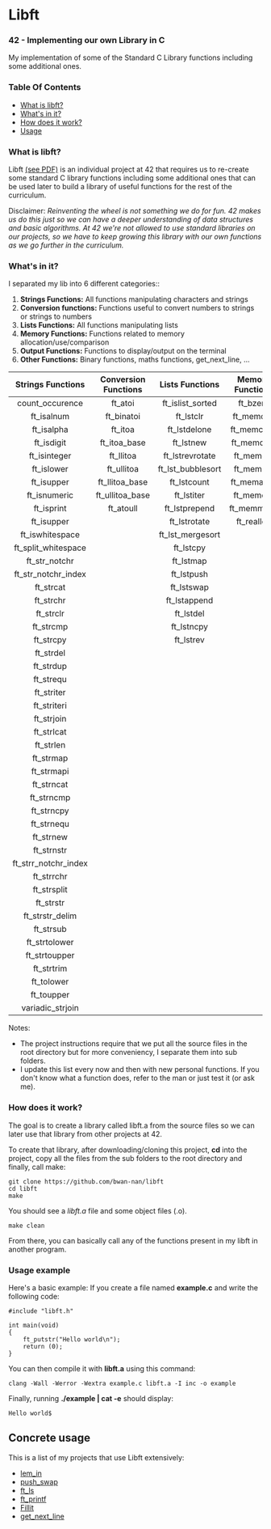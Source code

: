 # Libft

### 42 - Implementing our own Library in C

My implementation of some of the Standard C Library functions including some additional ones.

### Table Of Contents
* [What is libft?](#what-is-libft)
* [What's in it?](#whats-in-it)
* [How does it work?](#how-does-it-work)
* [Usage](#usage-example)

### What is libft?
Libft [(see PDF)][1] is an individual project at 42 that requires us to re-create some standard C library functions including some additional ones that can be used later to build a library of useful functions for the rest of the curriculum.

Disclaimer: *Reinventing the wheel is not something we do for fun. 42 makes us do this just so we can have a deeper understanding of data structures and basic algorithms. At 42 we're not allowed to use standard libraries on our projects, so we have to keep growing this library with our own functions as we go further in the curriculum.*

### What's in it?

I separated my lib into 6 different categories::

1.  **Strings Functions:** All functions manipulating characters and strings
2.  **Conversion functions:** Functions useful to convert numbers to strings or strings to numbers
3.  **Lists Functions:** All functions manipulating lists
4.  **Memory Functions:** Functions related to memory allocation/use/comparison
5.  **Output Functions:** Functions to display/output on the terminal
6.  **Other Functions:**  Binary functions, maths functions, get_next_line, ...

Strings Functions   | Conversion Functions |  Lists Functions  | Memory Functions | Output Functions |  Other Functions  |
:-----------------: | :------------------: | :---------------: | :--------------: | :--------------: | :---------------: |
count_occurence	    | ft_atoi	 	   | ft_islist_sorted  | ft_bzero	  | ft_printf	     | get_bits          |
ft_isalnum	    | ft_binatoi	   | ft_lstclr	       | ft_memcpy        | ft_putchar	     | print_bits        |
ft_isalpha	    | ft_itoa		   | ft_lstdelone      | ft_memccpy       | ft_putendl	     | swap_bits         |
ft_isdigit	    | ft_itoa_base	   | ft_lstnew	       | ft_memcmp        | ft_putnbr	     | ft_show_tab       |
ft_isinteger	    | ft_llitoa		   | ft_lstrevrotate   | ft_memdel        | ft_putstr_fd     | ft_sqrt		 |
ft_islower	    | ft_ullitoa 	   | ft_lst_bubblesort | ft_memset        | ft_putnbrendl    | get_next_line	 |
ft_isupper	    | ft_llitoa_base	   | ft_lstcount       | ft_memalloc      | ft_putchar_fd    | sort_int_tab	 |
ft_isnumeric	    | ft_ullitoa_base      | ft_lstiter	       | ft_memchr        | ft_putendl_fd    | ft_max            |
ft_isprint	    | ft_atoull		   | ft_lstprepend     | ft_memmove       | ft_putnbr_f	     | ft_power          |
ft_isupper	    |			   | ft_lstrotate      | ft_realloc       | ft_putstr	     | ft_recursive_power|
ft_iswhitespace	    |			   | ft_lst_mergesort  |		  |		     |
ft_split_whitespace |			   | ft_lstcpy	       |		  |		     |
ft_str_notchr	    |			   | ft_lstmap	       |		  |		     |
ft_str_notchr_index |			   | ft_lstpush	       |		  |		     |
ft_strcat   	    |		  	   | ft_lstswap	       |	          |		     |
ft_strchr	    |	                   | ft_lstappend      |	          |		     |
ft_strclr	    |		  	   | ft_lstdel	       |	          |		     |
ft_strcmp	    |			   | ft_lstncpy	       |	          |		     |
ft_strcpy	    |			   | ft_lstrev	       |	          |		     |
ft_strdel	    |		 	   |		       |	          |		     |
ft_strdup	    |			   |		       |	          |		     |
ft_strequ	    |			   |		       |	          |		     |
ft_striter	    |			   |		       |	          |		     |
ft_striteri	    |			   |		       |	          |		     |
ft_strjoin	    |			   |		       |	          |		     |
ft_strlcat	    |			   |		       |	          |		     |
ft_strlen	    |			   |		       |	          |		     |
ft_strmap	    |			   |		       |	          |		     |
ft_strmapi	    |			   |		       |	          |	 	     |
ft_strncat	    |			   |		       |	          |		     |
ft_strncmp	    |			   |		       |                  |		     |
ft_strncpy	    |			   |		       |	          |		     |
ft_strnequ	    |			   |		       |  	          |		     |
ft_strnew	    |			   |		       |  	          |		     |
ft_strnstr	    |			   |		       |	          |		     |
ft_strr_notchr_index|			   |		       |	          |		     |
ft_strrchr	    |			   |		       |	          |		     |
ft_strsplit	    |			   |		       |	          |		     |
ft_strstr  	    |			   |		       |	          |		     |
ft_strstr_delim     |			   |		       |	          |		     |
ft_strsub	    |			   |		       |	          |		     |
ft_strtolower       |			   |		       |	          |		     |
ft_strtoupper	    |			   |		       |	          |		     |
ft_strtrim	    |			   |		       |	          |		     |
ft_tolower	    |			   |		       |	          |		     |
ft_toupper	    |			   |		       |	          |		     |
variadic_strjoin    |			   |		       |	          |		     |

Notes:

- The project instructions require that we put all the source files in the root directory but for more conveniency, I separate them into sub folders.
- I update this list every now and then with new personal functions. If you don't know what a function does, refer to the man or just test it (or ask me).

### How does it work?

The goal is to create a library called libft.a from the source files so we can later use that library from other projects at 42.

To create that library, after downloading/cloning this project, **cd** into the project, copy all the files from the sub folders to the root directory and finally, call make:

	git clone https://github.com/bwan-nan/libft
	cd libft
	make

You should see a *libft.a* file and some object files (.o).

    make clean

From there, you can basically call any of the functions present in my libft in another program.

### Usage example 

Here's a basic example:
If you create a file named **example.c** and write the following code:

	#include "libft.h"
	
	int main(void)
	{
		ft_putstr("Hello world\n");
		return (0);
	}

You can then compile it with **libft.a** using this command:

	clang -Wall -Werror -Wextra example.c libft.a -I inc -o example

Finally, running **./example | cat -e** should display:
	
	Hello world$

## Concrete usage

This is a list of my projects that use Libft extensively:

* [lem_in](https://github.com/bwan-nan/lem_in)
* [push_swap](https://github.com/bwan-nan/push_swap)
* [ft_ls](https://github.com/bwan-nan/ft_ls)
* [ft_printf](https://github.com/bwan-nan/libft/tree/master/src/ft_printf)
* [Fillit](https://github.com/bwan-nan/Fillit)
* [get_next_line](https://github.com/bwan-nan/get_next_line)



[1]: https://github.com/bwan-nan/libft/blob/master/libft.en.pdf "Libft PDF"
